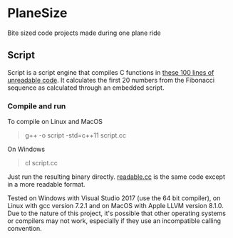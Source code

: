 # PlaneSize
Bite sized code projects made during one plane ride

## Script

Script is a script engine that compiles C functions in 
[these 100 lines of unreadable code](Script/script.cc).
It calculates the first 20 numbers from the Fibonacci sequence as calculated through
an embedded script.

### Compile and run

To compile on Linux and MacOS

> g++ -o script -std=c++11 script.cc

On Windows

> cl script.cc

Just run the resulting binary directly. [readable.cc](Script/readable.cc) is the
same code except in a more readable format.

Tested on Windows with Visual Studio 2017 (use the 64 bit compiler), on Linux with
gcc version 7.2.1 and on MacOS with Apple LLVM version 8.1.0. Due to the nature
of this project, it's possible that other operating systems or compilers may not
work, especially if they use an incompatible calling convention.
